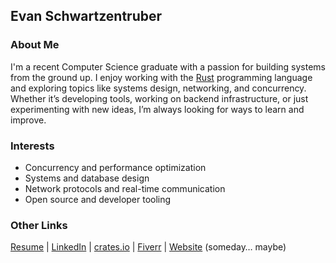 ## Evan Schwartzentruber

### About Me
I'm a recent Computer Science graduate with a passion for building systems from the ground up. I enjoy working with the [Rust](https://www.rust-lang.org/) programming language and exploring topics like systems design, networking, and concurrency. Whether it’s developing tools, working on backend infrastructure, or just experimenting with new ideas, I’m always looking for ways to learn and improve.

### Interests
- Concurrency and performance optimization
- Systems and database design
- Network protocols and real-time communication
- Open source and developer tooling

### Other Links
  [Resume](https://resume.rustychads.com/)
| [LinkedIn](https://www.linkedin.com/in/eschwart/)
| [crates.io](https://lib.rs/~eschwart)
| [Fiverr](https://www.fiverr.com/salvinster)
| [Website](https://ejs.rustychads.com/) (someday… maybe)
